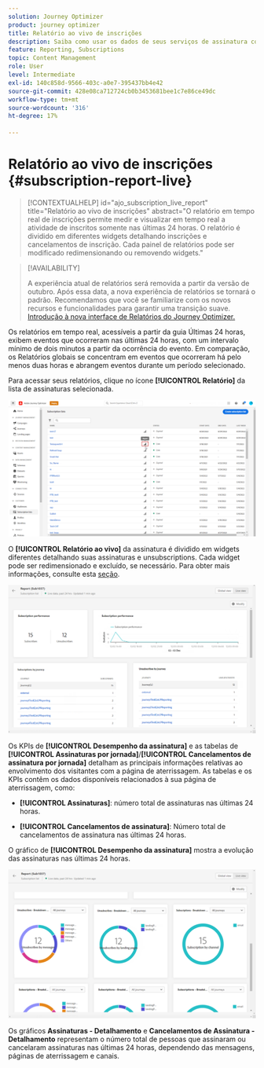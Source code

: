 ```yaml
---
solution: Journey Optimizer
product: journey optimizer
title: Relatório ao vivo de inscrições
description: Saiba como usar os dados de seus serviços de assinatura com o relatório online de assinatura
feature: Reporting, Subscriptions
topic: Content Management
role: User
level: Intermediate
exl-id: 140c858d-9566-403c-a0e7-395437bb4e42
source-git-commit: 428e08ca712724cb0b3453681bee1c7e86ce49dc
workflow-type: tm+mt
source-wordcount: '316'
ht-degree: 17%

---
```


# Relatório ao vivo de inscrições {#subscription-report-live}

>[!CONTEXTUALHELP]
>id="ajo_subscription_live_report"
>title="Relatório ao vivo de inscrições"
>abstract="O relatório em tempo real de inscrições permite medir e visualizar em tempo real a atividade de inscritos somente nas últimas 24 horas. O relatório é dividido em diferentes widgets detalhando inscrições e cancelamentos de inscrição. Cada painel de relatórios pode ser modificado redimensionando ou removendo widgets."

>[!AVAILABILITY]
>
>A experiência atual de relatórios será removida a partir da versão de outubro. Após essa data, a nova experiência de relatórios se tornará o padrão. Recomendamos que você se familiarize com os novos recursos e funcionalidades para garantir uma transição suave. [Introdução à nova interface de Relatórios do Journey Optimizer.](report-gs-cja.md)

Os relatórios em tempo real, acessíveis a partir da guia Últimas 24 horas, exibem eventos que ocorreram nas últimas 24 horas, com um intervalo mínimo de dois minutos a partir da ocorrência do evento. Em comparação, os Relatórios globais se concentram em eventos que ocorreram há pelo menos duas horas e abrangem eventos durante um período selecionado.

Para acessar seus relatórios, clique no ícone **[!UICONTROL Relatório]** da lista de assinaturas selecionada.

![](assets/subscription_report_7.png)

O **[!UICONTROL Relatório ao vivo]** da assinatura é dividido em widgets diferentes detalhando suas assinaturas e unsubscriptions. Cada widget pode ser redimensionado e excluído, se necessário. Para obter mais informações, consulte esta [seção](live-report.md).

![](assets/subscription_report_3.png)

Os KPIs de **[!UICONTROL Desempenho da assinatura]** e as tabelas de **[!UICONTROL Assinaturas por jornada]**/**[!UICONTROL Cancelamentos de assinatura por jornada]** detalham as principais informações relativas ao envolvimento dos visitantes com a página de aterrissagem. As tabelas e os KPIs contêm os dados disponíveis relacionados à sua página de aterrissagem, como:

* **[!UICONTROL Assinaturas]**: número total de assinaturas nas últimas 24 horas.

* **[!UICONTROL Cancelamentos de assinatura]**: Número total de cancelamentos de assinatura nas últimas 24 horas.

O gráfico de **[!UICONTROL Desempenho da assinatura]** mostra a evolução das assinaturas nas últimas 24 horas.

![](assets/subscription_report_4.png)

Os gráficos **Assinaturas - Detalhamento** e **Cancelamentos de Assinatura - Detalhamento** representam o número total de pessoas que assinaram ou cancelaram assinaturas nas últimas 24 horas, dependendo das mensagens, páginas de aterrissagem e canais.
